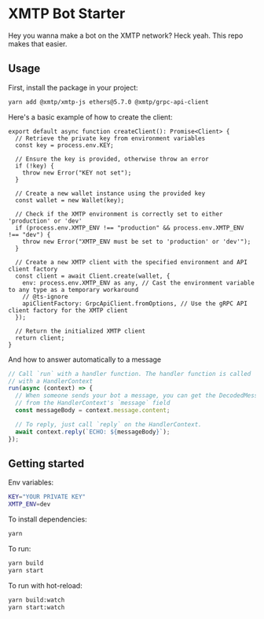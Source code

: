 # XMTP Bot Starter

Hey you wanna make a bot on the XMTP network? Heck yeah. This repo makes that easier.

## Usage

First, install the package in your project:

```bash
yarn add @xmtp/xmtp-js ethers@5.7.0 @xmtp/grpc-api-client
```

Here's a basic example of how to create the client:

```tsx
export default async function createClient(): Promise<Client> {
  // Retrieve the private key from environment variables
  const key = process.env.KEY;

  // Ensure the key is provided, otherwise throw an error
  if (!key) {
    throw new Error("KEY not set");
  }

  // Create a new wallet instance using the provided key
  const wallet = new Wallet(key);

  // Check if the XMTP environment is correctly set to either 'production' or 'dev'
  if (process.env.XMTP_ENV !== "production" && process.env.XMTP_ENV !== "dev") {
    throw new Error("XMTP_ENV must be set to 'production' or 'dev'");
  }

  // Create a new XMTP client with the specified environment and API client factory
  const client = await Client.create(wallet, {
    env: process.env.XMTP_ENV as any, // Cast the environment variable to any type as a temporary workaround
    // @ts-ignore
    apiClientFactory: GrpcApiClient.fromOptions, // Use the gRPC API client factory for the XMTP client
  });

  // Return the initialized XMTP client
  return client;
}
```

And how to answer automatically to a message

```typescript
// Call `run` with a handler function. The handler function is called
// with a HandlerContext
run(async (context) => {
  // When someone sends your bot a message, you can get the DecodedMessage
  // from the HandlerContext's `message` field
  const messageBody = context.message.content;

  // To reply, just call `reply` on the HandlerContext.
  await context.reply(`ECHO: ${messageBody}`);
});
```

## Getting started

Env variables:

```bash
KEY="YOUR PRIVATE KEY"
XMTP_ENV=dev
```

To install dependencies:

```bash
yarn
```

To run:

```bash
yarn build
yarn start
```

To run with hot-reload:

```bash
yarn build:watch
yarn start:watch
```
